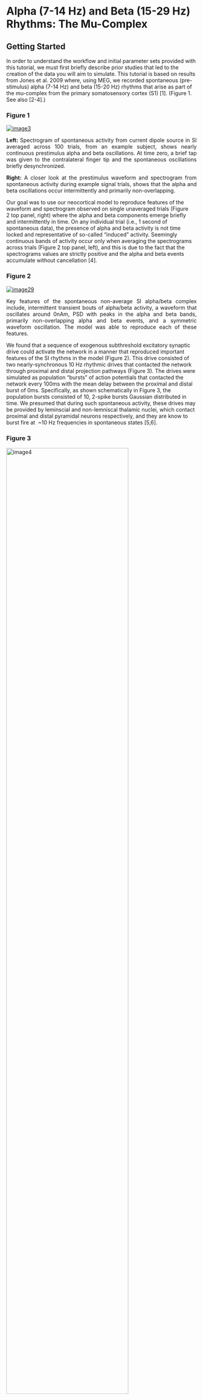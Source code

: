 # Alpha (7-14 Hz) and Beta (15-29 Hz) Rhythms: The Mu-Complex #
## Getting Started ##

In order to understand the workflow and initial parameter sets provided with this tutorial, we must first briefly describe prior studies that led to the creation of the data you will aim to simulate. This tutorial is based on results from Jones et al. 2009 where, using MEG, we recorded spontaneous (pre-stimulus) alpha (7-14 Hz) and beta (15-20 Hz) rhythms that arise as part of the mu-complex from the primary somatosensory cortex (S1) [1]. (Figure 1. See also [2-4].)

<div class="stylefig"  style="max-width:650px;">

<h3>Figure 1</h3>

<a href="https://raw.githubusercontent.com/jonescompneurolab/hnn-tutorials/master/alpha_and_beta/images/image3.png"><img src="https://raw.githubusercontent.com/jonescompneurolab/hnn-tutorials/master/alpha_and_beta/images/image3.png" alt="image3"/></a>
<p align="justify">
<b>Left:</b> Spectrogram of spontaneous activity from current dipole source in SI averaged across 100 trials, from an example subject, shows nearly continuous prestimulus alpha and beta oscillations. At time zero, a brief tap was given to the contralateral finger tip and the spontaneous oscillations briefly desynchronized.</p>

<p align="justify"><b>Right:</b> A closer look at the prestimulus waveform and spectrogram from spontaneous activity during example signal trials, shows that the alpha and beta oscillations occur intermittently and primarily non-overlapping.</p>
</p>
</div>

Our goal was to use our neocortical model to reproduce features of the waveform and spectrogram observed on single unaveraged trials (Figure 2 top panel, right) where the alpha and beta components emerge briefly and intermittently in time. On any individual trial (i.e., 1 second of spontaneous data), the presence of alpha and beta activity is not time locked and representative of so-called “induced” activity. Seemingly continuous bands of activity occur only when averaging the spectrograms across trials (Figure 2 top panel, left), and this is due to the fact that the spectrograms values are strictly positive and the alpha and beta events accumulate without cancellation [4].

<div class="stylefig"  style="max-width:650px;">

<h3>Figure 2</h3>

<a href="https://raw.githubusercontent.com/jonescompneurolab/hnn-tutorials/master/alpha_and_beta/images/image29.png"><img src="https://raw.githubusercontent.com/jonescompneurolab/hnn-tutorials/master/alpha_and_beta/images/image29.png" alt="image29"/></a>
<p align="justify">Key features of the spontaneous non-average SI alpha/beta complex include, intermittent transient bouts of alpha/beta activity, a waveform that oscillates around 0nAm, PSD with peaks in the alpha and beta bands, primarily non-overlapping alpha and beta events, and a symmetric waveform oscillation. The model was able to reproduce each of these features.</p>

</div>

We found that a sequence of exogenous subthreshold excitatory synaptic drive could activate the network in a manner that reproduced important features of the SI rhythms in the model (Figure 2). This drive consisted of two nearly-synchronous 10 Hz rhythmic drives that contacted the network through proximal and distal projection pathways (Figure 3). The drives were simulated as population “bursts” of action potentials that contacted the network every 100ms with the mean delay between the proximal and distal burst of 0ms. Specifically, as shown schematically in Figure 3, the population bursts consisted of 10, 2-spike bursts Gaussian distributed in time. We presumed that during such spontaneous activity, these drives may be provided by leminscial and non-lemniscal thalamic nuclei, which contact proximal and distal pyramidal neurons respectively, and they are know to burst fire at  ~10 Hz frequencies in spontaneous states [5,6].

<div class="stylefig" style="max-width: 650px;">

<h3>Figure 3</h3>

<a href="https://raw.githubusercontent.com/jonescompneurolab/hnn-tutorials/master/alpha_and_beta/images/image4.png">
<img src="https://raw.githubusercontent.com/jonescompneurolab/hnn-tutorials/master/alpha_and_beta/images/image4.png" alt="image4" width=80%/></a>
<p align="justify">Schematic illustration of exogenous 10 Hz burst drive through proximal and distal projection pathways.  “Population bursts”, consisting of a set number of “burst units” (10, 2-spike bursts shown) drive post-synaptic conductances in the local network with a set frequency (100 ms ISI) and mean delay between proximal and distal. </p>
</div>

We assumed that the macroscale rhythms generating the observed alpha and beta activity arose from subthreshold current flow in a large population of neurons, as opposed to being generated by local spiking interaction. As such, the effective strengths of the exogenous driving inputs were tuned so that the cells in the network remained subthreshold (all other parameters were tuned and fixed base on the morphology, physiology and connectivity within layered neocortical circuits, see Jones et al. 2009 [1] for details). The inputs drove subthreshold currents up and down the pyramidal neurons to reproduce accurate waveform and spectrogram features (see Figure 3). A scaling factor of 3000 was multiplied by the model waveform to reproduce nAm units comparable to the recorded data, suggesting on the order 200 x 3000 = 600,000 pyramidal neurons contributed to this signal.

We further found that decreasing the delay between the drives to ~50ms created a pure alpha oscillation, while applying an ~0ms delay caused beta events to emerge and increased the strength of the distal drive, creating stronger beta activity (data not shown; see parameter exploration below). This result led to the novel prediction that brief beta events emerge from a broad proximal drive disrupted by a simultaneous strong distal drive that lasted 50ms (i.e., one beta period). Support for this prediction was found invasively with laminar recordings in mice and monkeys [3].

In this tutorial, we will explore parameter changes that illustrate these results. We will walk you step-by-step through simulations with various combinations of rhythmic proximal and distal drives to describe how each contributes to the alpha and beta components of the SI alpha/beta complex rhythm. We will begin by simulating only rhythmic proximal alpha frequency inputs (Step 1), followed by simulating only distal alpha frequency inputs (Step 2), followed by various combinations of proximal and distal drive to generate alpha and beta rhythms. We’ll show you how HNN can plot waveforms, time-frequency spectrograms, and power spectral density plots of the simulated data, as well as for imported recorded data.

## Tutorial Table of Contents

1\. [Simulating Rhythmic Proximal Inputs: Alpha only](#toc_one)

2\. [Simulation Rhythmic Distal Inputs: Alpha only](#toc_two)

3\. [Simulating Combined Rhythmic Proximal and Distal Inputs: Alpha/Beta Complex](#toc_three)

4\. [Calculating and Viewing Power Spectral Density (PSD)](#toc_four)

5\. [Comparing model output and recorded data](#toc_five)

6\. [Adjusting parameters](#toc_six)

7\. [Have fun exploring your own data!](#toc_seven)

<!-- -->
<!-- -->
<!-- the above lines of text have been reviewed -->
<!-- -->
<!-- -->

<a id="toc_one"></a>

## 1. Simulating Rhythmic Proximal Inputs: Alpha Only

Note that before running/loading new simulations, we will increase the run time of the simulation. Find the box labeled `tstop (ms)` under the `Simulation` tab and type in `700` as the value. This will enable us to see simulated oscillations as they evolve over longer time periods.

### 1.1 Load/view parameters to define the network structure & to “activate” the network.  

As described in the “Getting Started” section, low-frequency alpha and beta rhythms can be simulated by a combination of rhythmic subthreshold proximal and distal ~10Hz inputs. Here, we begin by describing the impact of proximal inputs only. An initial parameter set that will simulate the effect of ~10 Hz subthreshold proximal drive is provided in the file [OnlyRhythmicProx.json](https://raw.githubusercontent.com/jonescompneurolab/hnn-data/refs/heads/main/network-configurations/OnlyRhythmicProx.json).



The template cortical column networks structure for this simulation is described in the [Overview](https://www.google.com/url?q=https://hnn.brown.edu/index.php/overview-uniqueness/&sa=D&ust=1552525363605000) and [Under the Hood](https://www.google.com/url?q=https://hnn.brown.edu/index.php/under-the-hood/&sa=D&ust=1552525363605000) sections. Several of the network parameter can be adjusted via the HNN GUI (e.g. local excitatory and inhibitory connection strengths), but we will leave them fixed for this tutorial and only adjust the inputs the “activate” the network.



To load the initial parameter set, navigate to the HNN GUI and click the tab labeled:

```
External drives
```

Then inside of the inside of the tab, click the button

```
Load external drives (0)
```

And select the file [OnlyRhythmicProx.json](https://raw.githubusercontent.com/jonescompneurolab/hnn-data/refs/heads/main/network-configurations/OnlyRhythmicProx.json) from HNN’s param subfolder or from your local machine. 



To view the parameters that “activate” the network via rhythmic proximal input, click the dropdown menu labeled:

```
bursty1 (proximal)
```

<div class="stylefig" style="max-width: 650px;">
<table>
<h3>Figure 4</h3>
<tr>
<td>
<a href="images/image5.png"><img src="images/image5.png"/></a>
</td>
<td>
<a href="images/image6.png"><img src="images/image6.png"/></a>
</td>
<td>
<a href="images/image11.png"><img src="images/image11.png"/></a>
</td>
</tr>
</table>
</div>

You should see the values of adjustable parameters displayed as in the dialog boxes below. There are 4 sections, one regulating the timing statistics of the driving input, one regulating the post-synaptic conductances onto the Layer 2/3 neurons, and one regulating the post-synaptic conductances onto the Layer 5 neurons, and one regulating the synaptic delays. We describe adjustable parameters in each dialog box separately.

<div class="stylefig" style="max-width: 650px;">
<table>
<h3>Figure 5</h3>
<tr>
<td>
<a href="images/image8.png"><img src="images/image8.png"/></a>
</td>
<td>
<a href="images/image9.png"><img src="images/image9.png"/></a>
</td>
<td>
<a href="images/image10.png"><img src="images/image10.png"/></a>
</td>
</tr>
</table>
</div>

Timing tab: The rhythmic proximal inputs drive excitatory synapses in the neocortical network in a proximal projection pattern, as shown at the bottom of the dialog box. For further details on the connectivity structure of the network, see the Under the Hoodsection of the HNN website. Rhythmic proximal input occurs through stochastic, presynaptic bursts of action potentials from a population of bursting cells (set with “Number bursts”; see Figure 3) onto postsynaptic neurons of the modelled network. Stochasticity is introduced in two places: the spike train start time for each bursting cell is sampled from a normal distribution with mean “Start time mean (ms)” and standard deviation “Start time stdev (ms)” and the inter-burst intervals for each bursting cell are sampled from a normal distribution of mean ![](https://raw.githubusercontent.com/jonescompneurolab/hnn-tutorials/master/alpha_and_beta/images/image1.png)(e.g., a 100 ms inter-burst interval corresponds to a “Burst frequency” of 10 Hz) and standard deviation “Burst stdev (ms)” (see Figure 3). Also note that the number of spikes per burst unit is set with “Spikes/burst” (currently, only values of 1 and 2 with a fixed 10ms delay can be used) and the final stop time for the entire population of rhythmic proximal inputs is set with “Stop time (ms)”.

Layer 2/3, and Layer 5 tabs: This dialog box allows you to set the postsynaptic conductance of each of the excitatory synapses in the networks. There are AMPA and NMDA receptors on each cell type (pyramidal and basket cells). There is also a delay parameter to control the arrival time of each spike to the network. In this example, the delay to the layer 2/3 cells is 0.1 ms, with a slightly longer delay to the layer 5 cells of 1 ms. For further details on the connectivity structure of the network, see Under the Hood.

### 1.2 Run the simulation and visualize net current dipole

To run this simulation, navigate to the main GUI window and  click:
```
Start Simulation
```
This simulation runs for 700 ms of simulation time, so will take a little longer to run than the ERP simulations. Once completed, you will see output similar to that shown below.

<div class="stylefig"  style="max-width:550px;">

<h3>Figure 5</h3>

<a href="images/OnlyRhythmicProx.png"><img src="images/OnlyRhythmicProx.png"/></a>
</div>

As shown in the red histogram in the top panel of Figure 5 above, with this parameter set, a burst of proximal input spikes is provided to the network ~10 Hz (i.e., every 100 ms). Due to the stochastic nature of the inputs (controlled by the start time stdev and Burst stdev parameters, there is some variability in the histogram of proximal input times. Note that a decrease in the Burst stdev would create shorter duration bursts (i.e., more synchronous bursts); this will be explored further in step 6.1 below.

The ~10 Hz bursts of proximal drive induces current flow up the pyramidal neuron dendrites increasing the signal above the 0 nAm baseline, which then relaxes back to zero, approximately every 100 ms. This is observed in the black current dipole waveform in the GUI window. 

To view the time-frequency spectrogram for this waveform, click on the `Visualization` tab. Then click on the `Layout template` dropdown menu and select `Drive-Dipole-Spectrogram`. Finally click the `Make Figure` button.
 

The bottom panel shows the corresponding time-frequency spectrogram for this waveform that exhibits a high-power continuous 10 Hz signal. Importantly, in this example the strength of the proximal input was titrated to be subthreshold (i.e., cells do not spike) under the assumption that macroscale oscillations are generated primarily by subthreshold current flow across large populations of synchronous pyramidal neurons. In step 6.2 below, we explore differences in the signal when the cells are driven to spike (see also ERP tutorial).

To better see the 10 Hz signal, we can adjust the y-axis of the spectrogram. Under the options for `ax2` which corresponds to the spectrogram on the bottom panel, change the values for `Min Spectral Frequency (Hz)` to `0.1` and `Max Spectral Frequency (Hz)` to `40.0`.

Finally click `Clear axis` and then `Add plot` to regenerate the spectrogram. You should see the signal corresponding to the alpha rhthym much more clearly like in the figure below:

<div class="stylefig"  style="max-width:550px;">

<h3>Figure 6</h3>

<a href="images/OnlyRhythmicProx_Spect.png"><img src="images/OnlyRhythmicProx_Spect.png"/></a>
</div>

While this exploration with proximal drive is only useful in understanding how subthreshold rhythmic inputs impact the current dipole produced by the circuit, several features of the waveform and spectrogram of the signal do not match the recorded data shown in Figures 1and 2. Next, we explore the impact of rhythmic distal inputs only (step 2), and then a combination of the two (step 3).

<a id="toc_two"></a>

### 2.1 Load/view parameters to define the network structure & to “activate” the network

We will use a param file that generates bursts of distal inputs provided at the alpha frequency (10 Hz; [OnlyRhythmicDist.json](https://raw.githubusercontent.com/jonescompneurolab/hnn-data/refs/heads/main/network-configurations/OnlyRhythmicDist.json)).

The template cortical column networks structure for this simulation is described in the Overview and What’s Under the Hood sections. Several of the network parameter can be adjusted via the HNN GUI (e.g. local excitatory and inhibitory connection strengths), but we will leave them fixed for this tutorial and only adjust the inputs the “activate” the network.

To load the initial parameter set, navigate to the HNN GUI and click the tab labeled:

```
External drives
```

Then inside of the inside of the tab, click the button

```
Load external drives (0)
```
Then select the file [OnlyRhythmicDist.json](https://raw.githubusercontent.com/jonescompneurolab/hnn-data/refs/heads/main/network-configurations/OnlyRhythmicDist.json) from HNN’s param subfolder or from your local machine.

To view the parameters that “activate” the network via rhythmic distal input, click the dropdown menu labeled:

```
bursty2 (distal)
```

You should see the values of adjustable parameters displayed as  in the dialog boxes below. Notice that these parameters are the same as those regulating the proximal drive in step (1). However, in this case the parameters define bursts of synaptic inputs that drive the network in a distal project pattern, shown schematically at the bottom of the dialog box.

<div class="stylefig" style="max-width: 650px;">
<table>
<h3>Figure 7</h3>
<tr>
<td>
<a href="images/image15.png"><img src="images/image15.png"/></a>
</td>
<td>
<a href="images/image16.png"><img src="images/image16.png"/></a>
</td>
<td>
<a href="images/image17.png"><img src="images/image17.png"/></a>
</td>
</tr>
</table>
</div>

To run this simulation, navigate to the main GUI window and  click:
```
Start Simulation
```
Once completed, you will see output similar to that shown below.

<div class="stylefig"  style="max-width:550px;">

<h3>Figure 8</h3>

<a href="images/OnlyRhythmicDist.png"><img src="images/OnlyRhythmicDist.png"/></a>
</div>

As shown in the green histogram in the top panel of the HNN GUI above, with this parameter set, a burst of distal input spikes is provided to the network ~10 Hz (i.e., every 100 ms). Due to the stochastic nature of the inputs (controlled by the start time stdev, and Burst stdev parameters), there is some variability in the histogram of proximal input times. The ~10 Hz bursts of distal input induces current flow down the pyramidal neuron dendrites decreasing the signal below the 0 nAm baseline, which then relaxes back to zero, approximately every 100 ms. This is observed in the black current dipole waveform in the GUI window.

Once again we will create time-frequency spectrogram for this waveform by first clicking on the `Visualization` tab. Then click on the `Layout template` dropdown menu and select `Drive-Dipole-Spectrogram`. Finally click the `Make Figure` button.

<div class="stylefig"  style="max-width:550px;">

<h3>Figure 9</h3>

<a href="images/OnlyRhythmicDist_Spect.png"><img src="images/OnlyRhythmicDist_Spect.png"/></a>
</div>

The bottom panel shows the corresponding time-frequency spectrogram for this waveform that exhibits a high power continuous 10 Hz signal. Importantly, in this example the strength of the distal input was also titrated to be subthreshold (i.e., cells do not spike) under the assumption that macroscale oscillations are generated primarily by subthreshold current flow across large populations of synchronous pyramidal neurons.  

While instructional, this simulation also does not produce waveform and spectral features that match the experimental data in Figures 1 and 2. In the next step (step 3), we describe how combining both the 10 Hz proximal and distal drives can produce an oscillation with many characteristic features of the spontaneous SI signal (Jones et al 2009).

<a id="toc_three"></a>

## 3. Simulating Combined Rhythmic Proximal and Distal Inputs: Alpha/Beta Complex

### 3.1 Load/view parameters to define the network structure & to “activate” the network.  

In this example, we provide a parameter set ([AlphaAndBeta.json](https://raw.githubusercontent.com/jonescompneurolab/hnn-data/refs/heads/main/network-configurations/AlphaAndBeta.json)) that produces many of the waveform and spectral features observed in our SI data (Figure 2).

The template cortical column networks structure for this simulation is described in the Overview and What’s Under the Hood sections. Several of the network parameter can be adjusted via the HNN GUI (e.g. local excitatory and inhibitory connection strengths), but we will leave them fixed for this tutorial and only adjust the inputs the “activate” the network.

To load the initial parameter set, navigate to the HNN GUI and click the tab labeled:

```
External drives
```

Then inside of the inside of the tab, click the button

```
Load external drives (0)
```

Then select the file [AlphaAndBeta.json](https://raw.githubusercontent.com/jonescompneurolab/hnn-data/refs/heads/main/network-configurations/AlphaAndBeta.json) from HNN’s param subfolder or from your local machine.

To view the new parameters that “activate” the network via both rhythmic proximal and rhythmic distal input, click the dropdown menus labeled:
```
bursty1 (proximal)
bursty2 (distal)
```
You should see the values displayed in the dialogue boxes below.

<div class="stylefig" style="max-width: 500px;">
<table>
<h3>Figure 10</h3>
<tr>
<td style="border: none;" width="50%">
<a href="images/image20.png"><img src="images/image20.png" alt="image11"/></a>
</td>
</tr>
</table>
</div>

In this simulation, the Start time mean (ms) values for both proximal and distal inputs are set to 50.0 ms, and all other parameters are the same. Note that the synaptic weights are the same as used in the previous two simulations (not shown in dialog boxes above, click on Layer 2/3 and Layer 5 to see them). The equal start time implies that the proximal and distal input bursts will arrive nearly synchronously to the network on each cycle of the 10 Hz input. Due to the stochasticity in the parameters (start time stdev, and Burst stdev) sometimes the bursts will arrive together and sometimes there will be a slight delay. As will be described further below, this stochasticity creates intermittent alpha and beta events.  

### 3.2 Run the simulation and visualize net current dipole

To run this simulation, navigate to the main GUI window by clicking the `Simulation` tab and then click:
```
Run
```
Once completed, you will see output similar to that shown below.

<div class="stylefig" style="max-width:550px;">

<h3>Figure 11</h3>

<p align="center"><img src="images/AlphaAndBeta.png"></p>

</div>

Follow the steps in the previous sections to create a time-frequency spectrogram for this waveform. The output will look similar to the figure below:

<div class="stylefig"  style="max-width:550px;">

<h3>Figure 12</h3>

<a href="images/AlphaAndBeta_Spect.png"><img src="images/AlphaAndBeta_Spect.png"/></a>
</div>


As shown in the green and red histogram in the top panel of the HNN GUI above, with this parameter set, bursts of both proximal and distal input spikes are provided to the network ~10 Hz (i.e., every 100 ms). Due to the stochastic nature of the inputs, there is some variability in the timing and duration of the input bursts such that sometimes they arrive at the same time and sometimes there is a slight offset between them. As a result, intermittent transient alpha and beta  events emerge in the time-frequency spectrogram. Alpha events are produced when the inputs occur slightly out of phase and current flow is pushed alternately up and down the dendrites for ~50 ms duration each (set by the length of the bursts inputs). Beta events occur when the burst inputs arrive more synchronously and the upward current flow is disrupted by downward current flow for ~50 ms to effectively cut the oscillation period in half. As such, the relative alpha to beta expression can be controlled by the delay between the inputs and their relative burst strengths. We will detail this further below (see step 6 below).

In contrast to the results from only proximal or distal input, since the current in the pyramidal neurons is pushed both upward and downward in this simulation, the current dipole signal oscillates above and below 0 nAm, which qualitatively matches the experimental data (see Figures 1 and 2 in “Getting Started”).   Additionally, this simulation reproduces the transient nature of the alpha and beta activity and several other features of the waveform and spectrogram can be quantified to show close agreement between model and experimental results (see Figure 2 above, and Jones et al. 2009[1], for further details). 

We note that here we do not directly compare the spontaneous current dipole waveform to recorded data, as was done in the ERP tutorial with a root mean squared error. This is due to the fact that the spontaneous SI signal we are simulating is not time locked to  alpha or beta events on any given trial, and the stochastic nature of the driving inputs causes variability in the timing of the alpha or beta activity, making it difficult to align recorded data and simulated results. However, a direct comparison can be made between time averaged recorded and simulated signals by comparing power spectral density waveforms. An example of comparison is shown in step 5 below.

### 3.3 Simulating and averaging multiple trials with jittered start times creates the impression of continuous oscillations

As described in the “Getting Started” section above, our simulation goal was to study the mechanisms that reproduce features of spontaneous alpha and beta rhythms observed in un-averaged data, where the alpha and beta components are transient and intermittent (Figure 1, right panel). Each tutorial step up to this point was based on simulating un-averaged data. Here, we describe how to run and average multiple “trials” (700 ms epochs of spontaneous activity). We show that, due to the stochastic nature of the proximal and distal rhythmic input, controlled by the standard deviation (stdev) of the start times, and the stdev of the input bursts), when running multiple trials, the precise timing of the input bursts on each trial is jittered, and hence the alpha and beta activity in the spectrograms on each trial is jittered. This is akin to simulating induced rhythms rather than time-locked evoked rhythms. In the averaged spectrogram across trials, the alpha and beta events accumulate without cancellation (due to the fact that spectrogram value are purely positive) creating the impression of a continuous oscillation (Figure 1, left panel).

Below we illustrate the effects of “jitter” in the proximal and distal rhythmic inputs across trials in two ways. First, we examine the effects of “jitter” due to the “Burst stdev”, and second due to the “Start time stdev”.

To first test the effects of jittering due to “Burst stdev” and averaging across trials,  we will use a param file ([AlphaAndBetaJitter0.json](https://raw.githubusercontent.com/jonescompneurolab/hnn-data/refs/heads/main/network-configurations/AlphaAndBetaJitter0.json)) with rhythmic proximal and distal inputs provided at 10 Hz, with proximal and distal inputs in phase. These are the same parameters as in the AlphaAndBeta.json file (Step 3.2 above), but now with 10 trials instead of 1.

To load the initial parameter set, navigate to the HNN GUI and click the tab labeled:

```
External drives
```

Then inside of the inside of the tab, click the button

```
Load external drives (0)
```
Then select the file [OnlyRhythmicDist.json](https://raw.githubusercontent.com/jonescompneurolab/hnn-data/refs/heads/main/network-configurations/OnlyRhythmicDist.json) from HNN’s param subfolder or from your local machine.

To view the new parameters, click:
```
bursty1 (proximal)
bursty2 (distal)
```
You should see the values displayed in the dialog boxes below.

<div class="stylefig" style="max-width: 650px;">
<table>
<h3>Figure 13</h3>
<tr>
<td>
<a href="images/image21.png"><img src="images/image21.png" alt=""/></a>
</td>
<td>
<a href="images/image22.png"><img src="images/image22.png" alt=""/></a>
</td>
</tr>
</table>
</div>


Notice that the Start time stdev (ms) is set to 0.0 for both proximal and distal inputs, while the Burst stdev (ms) is 20.


To run this simulation, navigate to the `Simulation` tab and click

```
Run
```

This simulation will take longer to run because it uses 10 trials. Once completed, you will see output similar to that shown below.


<div class="stylefig" style="max-width:550px;">

<h3>Figure 14</h3>

<a href="images/AlphaAndBetaJitter0_3trials.png"><img src="images/AlphaAndBetaJitter0_3trials.png" alt=""/></a>
</div>

Follow the previous steps from section (1) or (2) to create a time-frequency spectrogram. The output will look like the following:

<h3>Figure 15</h3>
<div class="stylefig" style="max-width:550px;">
<a href="images/AlphaAndBetaJitter0_3trials_spect.png"><img src="images/AlphaAndBetaJitter0_3trials_spect.png" alt=""/></a>
</div>

Notice that the input histograms for distal (green) and proximal (red) input accumulated across the 10 trials, now have higher values than before (up to ~20 compared to 5 in Step 3.2) and the burst inputs are slightly broader on each cycle, since these histograms represent the accumulated activity from 10 simulations, where the standard deviation in the Burst duration across trials is 20 ms. Approximately 10 Hz rhythmicity in the timing of the distal and proximal inputs can be clearly visualized (note also the symmetric profile of the histograms). However, on any individual trial, the coincidence of inputs leading to alpha or beta events displays some variability due to the stochastic parameter value (Burst stdev=20 ms). This is observed in the dipole waveforms shown for each trial (example shown below).

In the next simulation, we will jitter the start times of rhythmic inputs across trials with the Start time stdev, in addition to a non-zero Burst stdev. This will add additional variability to the timing of the transient alpha and beta events on each trial, and hence produce even more continuous bands of activity in the averaged spectrogram.

First, navigate to the `External drives` tab and open the `bursty1 (proximal)` and `bursty2 (distal)` dropdown menus. Change the start time stdev from 0 ms to 50 ms in the timing tabs. The dialog boxes should now look as follows.


<div class="stylefig" style="max-width: 650px;">
<table>
<h3>Figure 16</h3>
<tr>
<td>
<a href="images/image23.png"><img src="images/image23.png" alt=""/></a>
</td>
<td>
<a href="images/image24.png"><img src="images/image24.png" alt=""/></a>
</td>
</tr>
</table>
</div>

To run this simulation, click Start Simulation from the main GUI window. Follow the steps from either section 1 or 2 to create a time-frequency spectrogram

Once completed, you will see output similar to that shown below.

<div class="stylefig" style="max-width:550px;">

<h3>Figure 17</h3>

<a href="images/AlphaAndBetaJitter50_3trials_spect.png"><img src="images/AlphaAndBetaJitter50_3trials_spect.png" alt=""/></a>
</div>

Notice that the input histograms for distal (green) and proximal (red) input accumulated across the 10 trials now show little rhythmicity due to the jitter in the rhythmic input start times across trials (Start time stdv (ms) = 50), in addition to jitter due to the Burst stdev (ms) = 20\. However, if we were to visualize histograms on each individual trial (using the View spectrograms tab), they would show the ~10 Hz and 20 Hz (alpha and beta) rhythmicity. It is also difficult to visualize rhythmicity in any of the overlaid dipole waveforms. However, on each trial, alpha and beta rhythmicity is present, and even more continuous bands of alpha and beta activity are observed (compare to averaged data in Figure 1 left panel; n=100 trials) when the spectrograms from individual trials are averaged. Running more trials will further increase the continuous nature of alpha and beta activity across time.

### 3.4 Viewing network spiking activity

Importantly, as stated above in this example the strength of the proximal and distal input were titrated to be subthreshold (cells do not spike) under the assumption that macroscale oscillations are generated primarily by subthreshold current flow across large populations of synchronous pyramidal neurons. We can verify the subthreshold nature of the inputs by viewing the spiking activity in the network.

Return to the single-trial parameter set as in Steps 3.1 and 3.2, by loading the AlphaAndBeta.json file and run the simulation. Then navigate to the `Visualization` tab, click the `Layout template` dropdown menu select `Dipole-Spikes (2x1)`. Finally click `Make figure`.

You should see the following window.

<div class="stylefig" style="max-width:550px;" >

<h3>Figure 17</h3>

<a href="images/AlphaAndBeta_Spikes.png"><img src="images/AlphaAndBeta_Spikes.png" alt=""/></a>
</div>

In this window, the rhythmic distal (green/top) and proximal (red/middle) inputs bursts histograms are shown along with the spiking activity in each population of cells (bottom panel). In this case, the alpha and beta events are indeed produced through subthreshold processes and there is no spiking produced in any cell in the network (no dots present in the bottom raster plot).

### 3.5 Exercises for further exploration

Try decreasing or increasing the number of trials in the above simulations to see how these changes impact the continuity of alpha/beta power over time. View some of the individual spectrograms to see that alpha/beta are maintained on individual trials.


<a id="toc_four"></a>

## 4. Calculating and Viewing Power Spectral Density (PSD)

HNN provides a feature to calculate and view the power spectral density (PSD) of the simulated signal and imported data (Note: the PSD is calculated as the time average of the spectrogram, in the simulation examples).

To calculate and view the PSD, navigate to the `Visualization` tab, click on the `Layout template` dropdown, and select `PSD Layers (3x1)`

You should see something similar to the following window.

<div class="stylefig" style="max-width:550px;">

<h3>Figure 16</h3>

<a href="images/AlphaAndBetaJitter50_3trials_PSD.png"><img src="images/AlphaAndBetaJitter50_3trials_PSD.png" alt=""/></a>
</div>

The PSD Viewer window shows the net current dipole (bottom panel) and contribution from each layer in the network separately (top panels). This example was run using the parameter set described in Step 3\. PSD from the simulation shows a strong peak in the alpha (~10 Hz) band,  with a lower peak power in beta band (~20 Hz).

<a id="toc_five"></a>

## 5. Comparing model output and recorded data

Work in progress!

## 6. Adjusting parameters

Parameter adjustments will be key to developing and testing hypotheses on the circuit origin of your own low-frequency rhythmic data. HNN is designed so that many of the parameters in the model can be adjusted from the GUI (see the Tour of the GUI tutorial).

Here, we’ll walk through examples of how to adjust several “Rhythmic Proximal/Distal Input” parameters to investigate how they impact the alpha and beta rhythms described above. We end with some suggested exercises for further exploration.

### 6.1 Changing the strength (post-synaptic conductance) and synchrony of the distal drive increases beta activity

We described above (Step 3) that the timing of proximal and distal inputs can lead to either alpha events (when the bursts arrive to the local network out of phase) or beta events (when the bursts arrive in phase).

We have also found that other factors that contribute to the prevalence of beta activity are the strengthand synchrony of the distal inputs; beta activity is increased with stronger and more synchronous subthreshold drive, where the beta frequency is set by the duration of the driving bursts (~50ms) (Jones et al. 2009; Sherman et al. 2016). The strength is controlled by the postsynaptic conductance, and the synchrony is controlled by the Burst stdev in the “Rhythmic Distal Inputs” dialog box. We will demonstrate this here.

Open the `External drives` tab and click on the dropdown menu
 ```
bursty2 (distal)
```


Reduce the Burst stdev (Hz) value from 20 ms to 10 ms.  This will create higher synchrony in the timing of the distal input bursts. Under both the Layer 2/3 and Layer 5 tabs, increase the postsynaptic condances weights of the AMPA synapses onto the Layer 2/3 and Layer 5 pyramidal neurons from 5.4e-5 ![](https://raw.githubusercontent.com/jonescompneurolab/hnn-tutorials/master/alpha_and_beta/images/image2.png)to 6e-5 ![](https://raw.githubusercontent.com/jonescompneurolab/hnn-tutorials/master/alpha_and_beta/images/image2.png). Both of these changes will cause the distal input burst to push a greater amount of current flow down the pyramidal neuron dendrites. The “Rhythmic Distal Input” dialog windows should look as shown below.

<div class="stylefig" style="max-width: 650px;">
<table>
<h3>Figure 19</h3>
<tr>
<td>
<a href="images/image28.png"><img src="images/image28.png" alt=""/></a>
</td>
<td>
<a href="images/image29.png"><img src="images/image29.png" alt=""/></a>
</td>
<td>
<a href="images/image30.png"><img src="images/image30.png" alt=""/></a>
</td>
</tr>
</table>
</div>

Next, we will test how these parameter changes affect the simulation. Select the `Simulation` tab and click the `Run` button. Then follow the steps from section 1 or 2 to create a time-frequency spectrogram Once completed, you will see output in the GUI similar to that shown below.

<div class="stylefig" style="max-width:550px;">

<h3>Figure 20</h3>

<a href="images/sec6pt1-oldFig20-nonspect.png"><img src="images/sec6pt1-oldFig20-nonspect.png"/></a>
</div>

<div class="stylefig" style="max-width:550px;">

<h3>Figure 21</h3>

<a href="images/sec6pt1-oldFig20-spect.png"><img src="images/sec6pt1-oldFig20-spect.png"/></a>
</div>

First, notice that the histogram profile of the distal input bursts (green) are narrower corresponding to more synchronous input than in the prior simulation (Step 3). Second, notice that the waveform of the oscillation is different with a sharper downward deflecting signal, due to to the stronger distal input. These deflections increased ~20 Hz beta activity, as seen in the corresponding spectrogram (compare to spectrogram in Step 3). The 20 Hz frequency is set by the duration of the downward current flow, which with this parameter set is approximately 50 ms (see Sherman et al. 2016[3] for further details).

### 6.1.1 Exercise for further exploration

Try changing the frequency of the rhythmic distal drive from 10 Hz to 20 Hz. Try other frequencies for the proximal and distal rhythmic drive. How do the rhythms change? See how changes in the Burst stdev effects the rhythms expressed.

### 6.2 Increasing the strength (post-synaptic conductance) of the distal drive further creates high frequency responses due to induced spiking activity

Recall that in the above simulations, the strength of the rhythmic proximal and distal inputs were chosen so that the cells remained subthreshold (no spiking). We will now demonstrate what happens if we increase the strength of the inputs far enough to induce spikes. Instead of simulating subthreshold alpha/beta events, we will see that the dipole signals are dominated by higher-frequency events created by spiking activity. We note that the produced waveforms of activity are, to our knowledge, not typically observed in MEG or EEG data, supporting the notion that alpha/beta rhythms are created through subthreshold processes.

To test this, select the `External drives` tab, open the `bursty2 (distal)` dropdown menu, and change the parameters as follows. Under the timing tab, change the Burst stdev value back to 20 ms. Under both the Layer 2/3 and Layer 5 tabs, increase the postsynaptic conductance weights of the AMPA synapses onto the Layer 2/3 and Layer 5 pyramidal neurons from 6e-5 ![](https://raw.githubusercontent.com/jonescompneurolab/hnn-tutorials/master/alpha_and_beta/images/image2.png)to 40e-5 ![](https://raw.githubusercontent.com/jonescompneurolab/hnn-tutorials/master/alpha_and_beta/images/image2.png) (a big change that will provide enough current to cause the cells to spike). The “Rhythmic Distal Input” dialog windows should look as shown below.

<div class="stylefig" style="max-width:550px;">

<h3>Figure 22</h3>

<a href="images/image25.png"><img src="images/image25.png" alt=""/></a>
</div>

Next, run the simulation. Click on Start Simulation from the main GUI window. Once completed, you will see output similar to that shown below.

<div class="stylefig" style="max-width:550px;">

<h3>Figure 23</h3>

<a href="images/sec6pt2-oldFig23-nonspect.png"><img src="images/sec6pt2-oldFig23-nonspect.png" alt=""/></a>
</div>

Notice that the histogram profile of the distal input bursts (green) are once again wider corresponding to less synchronous input and comparable to those shown in the example in Step 3\. However, in this case the postsynaptic conductance of these driving spike is significantly larger (40e-5 ![](https://raw.githubusercontent.com/jonescompneurolab/hnn-tutorials/master/alpha_and_beta/images/image2.png)). This strong input induces spiking activity in the pyramidal neuron on several cycles of the drive (2.5 shown here) resulting in a sharp and rapidly oscillating dipole waveform. The corresponding dipole spectrogram shows broadband spiking from ~60-120 Hz. This type of activity is not typically seen in EEG or MEG data, and hence unlikely to underlie macroscale recordings.

We can verify that the neurons are spiking by looking at the spiking raster plots. To do so, navigate to `Visualization` tab, click the `Layout template` dropdown menu and select `PSD Layers (3x1)`. Then click `Make figure`.

<div class="stylefig" style="max-width:550px;">

<h3>Figure 24</h3>

<a href="images/sec6pt2-oldFig25.png"><img src="images/sec6pt2-oldFig25.png" alt=""/></a>
</div>

Notice that highly synchronous neuronal spiking in each population coincides with the high-frequency events seen in the waveform and spectrogram. The waveform response is induced by the pyramidal neuron spiking which creates rapid back-propagating action potentials and repolarization of the dendrites.

Hypothesis testing:This simulation demonstrates that HNN can be used to test the limits of physiological variables and to see how, as parameters are varied, simulations results can be similar or dissimilar to experimental data.



### 6.2.1 Exercise for further exploration

View the contribution of Layer 2/3 and Layer 5 to the net current dipole waveform and compare with the spiking activity in each population. How do each contribute? Try also to change the proximal input parameters instead of the distal input parameters.

Adjust one of the parameter regulating the local network connections. What happens?



### 6.3 Increasing the delay between the proximal and distal inputs to anti-phase (50 ms delay) creates continuous alpha oscillations without beta activity


We mentioned above that, in addition to parameters controlling the strength and synchrony of the distal (or proximal) drive, the relative timing of proximal and distal inputs is an important factor in determining relative alpha and beta expression in the model. Here we will demonstrate that out-of-phase, 10 Hz burst inputs can produce continuous alpha activity without any beta events. For this simulation, load the [AlphaAndBeta.json](https://raw.githubusercontent.com/jonescompneurolab/hnn-data/refs/heads/main/network-configurations/AlphaAndBeta.json) parameter file as described in Step 3 by clicking Set Parameters From File and selecting the file from HNN’s param subfolder. To view the new parameters, click on the `External drives` tab. Next, in the `bursty1 (proximal)` dropdown menu, change the start time mean from 50 to 100 ms. The timing tabs in the Rhythmic Proximal and Distal Input dialog boxes should look as follows:  


<div class="stylefig" style="max-width: 650px;">
<table>
<h3>Figure 25</h3>
<tr>
<td>
<a href="images/image26"><img src="images/image26" alt=""/></a>
</td>
<td>
<a href="images/image27"><img src="images/image27" alt=""/></a>
</td>
</tr>
</table>
</div>

Note that both the proximal and distal input frequency are set to 10 Hz (bursts of activity every ~100 ms). Since the proximal input Start time mean is 50.0 ms and the the distal input Start time mean is 100.0 ms, the input will, on average, arrive to the network a 1/2 cycle out of phase (i.e., in antiphase, every 50 ms).

Next, we will run the simulation to investigate the impact of this parameter change. Click on Start Simulation from the main GUI window. Once completed, you will see output similar to that shown below.

<div class="stylefig" style="max-width:550px;">

<h3>Figure 26</h3>

<a href="images/sec6pt3-oldFig27-everything-except-spect.png"><img src="images/sec6pt3-oldFig27-everything-except-spect.png" alt=""/></a>
</div>

<div class="stylefig" style="max-width:550px;">

<h3>Figure 27</h3>

<a href="images/sec6pt3-oldFig27-spect.png"><img src="images/sec6pt3-oldFig27-spect.png" alt=""/></a>
</div>

Notice that the histogram profile of the proximal (red) and distal (green) input bursts are generally ½ cycle out-of-phase (antiphase). This rhythmic alteration of proximal followed by distal drive induces alternating subthreshold current flow up and down the pyramidal neuron dendrites to create a continuous alpha oscillation in the current dipole waveform that oscillates around 0 nAm. The period of the oscillation is set by the duration of each burst (~50 ms, controlled in part by Burst stdev) and the 50 ms delay between the inputs on each cycle (due to different start times). The corresponding spectrogram shows continuous nearly pure alpha activity. This type of strong alpha activity is similar to what might be observed over occipital cortex during eyes closed conditions.



### 6.3.1 Exercise for further exploration

Try changing the delay between the proximal and distal drive by varying amounts. What happens to the rhythm expressed?

Can you create a simulation where other frequencies are expressed? How is it created? Are the cells spiking or subthreshold?


<a id="toc_seven"></a>

## 7. Have fun exploring your own data!

Follow steps 1-6 above using your data and parameter adjustments based on your own hypotheses.  



## References

1. [Jones, S. R.](https://www.google.com/url?q=http://paperpile.com/b/XBRvEX/NxR0&sa=D&ust=1552525363656000) [et al.](https://www.google.com/url?q=http://paperpile.com/b/XBRvEX/NxR0&sa=D&ust=1552525363656000)[Quantitative analysis and biophysically realistic neural modeling of the MEG mu rhythm: rhythmogenesis and modulation of sensory-evoked responses.](https://www.google.com/url?q=http://paperpile.com/b/XBRvEX/NxR0&sa=D&ust=1552525363656000) [J. Neurophysiol.](https://www.google.com/url?q=http://paperpile.com/b/XBRvEX/NxR0&sa=D&ust=1552525363657000)[ ](https://www.google.com/url?q=http://paperpile.com/b/XBRvEX/NxR0&sa=D&ust=1552525363657000)[102,](https://www.google.com/url?q=http://paperpile.com/b/XBRvEX/NxR0&sa=D&ust=1552525363657000)[ 3554–3572 (2009).](https://www.google.com/url?q=http://paperpile.com/b/XBRvEX/NxR0&sa=D&ust=1552525363657000)

2. [Ziegler, D. A.](https://www.google.com/url?q=http://paperpile.com/b/XBRvEX/WrO3&sa=D&ust=1552525363657000) [et al.](https://www.google.com/url?q=http://paperpile.com/b/XBRvEX/WrO3&sa=D&ust=1552525363658000)[Transformations in oscillatory activity and evoked responses in primary somatosensory cortex in middle age: a combined computational neural modeling and MEG study.](https://www.google.com/url?q=http://paperpile.com/b/XBRvEX/WrO3&sa=D&ust=1552525363658000) [Neuroimage](https://www.google.com/url?q=http://paperpile.com/b/XBRvEX/WrO3&sa=D&ust=1552525363658000)[ ](https://www.google.com/url?q=http://paperpile.com/b/XBRvEX/WrO3&sa=D&ust=1552525363658000)[52,](https://www.google.com/url?q=http://paperpile.com/b/XBRvEX/WrO3&sa=D&ust=1552525363658000)[ 897–912 (2010).](https://www.google.com/url?q=http://paperpile.com/b/XBRvEX/WrO3&sa=D&ust=1552525363659000)

3. [Sherman, M. A.](https://www.google.com/url?q=http://paperpile.com/b/XBRvEX/ciWL&sa=D&ust=1552525363659000) [et al.](https://www.google.com/url?q=http://paperpile.com/b/XBRvEX/ciWL&sa=D&ust=1552525363659000)[Neural mechanisms of transient neocortical beta rhythms: Converging evidence from humans, computational modeling, monkeys, and mice.](https://www.google.com/url?q=http://paperpile.com/b/XBRvEX/ciWL&sa=D&ust=1552525363659000) [Proc. Natl. Acad. Sci. U. S. A.](https://www.google.com/url?q=http://paperpile.com/b/XBRvEX/ciWL&sa=D&ust=1552525363659000)[ ](https://www.google.com/url?q=http://paperpile.com/b/XBRvEX/ciWL&sa=D&ust=1552525363660000)[113,](https://www.google.com/url?q=http://paperpile.com/b/XBRvEX/ciWL&sa=D&ust=1552525363660000)[ E4885–94 (2016).](https://www.google.com/url?q=http://paperpile.com/b/XBRvEX/ciWL&sa=D&ust=1552525363660000)

4. [Jones, S. R. When brain rhythms aren’t ‘rhythmic’: implication for their mechanisms and meaning.](https://www.google.com/url?q=http://paperpile.com/b/XBRvEX/4jg3&sa=D&ust=1552525363660000) [Curr. Opin. Neurobiol.](https://www.google.com/url?q=http://paperpile.com/b/XBRvEX/4jg3&sa=D&ust=1552525363660000)[ ](https://www.google.com/url?q=http://paperpile.com/b/XBRvEX/4jg3&sa=D&ust=1552525363661000)[40,](https://www.google.com/url?q=http://paperpile.com/b/XBRvEX/4jg3&sa=D&ust=1552525363661000)[ 72–80 (2016).](https://www.google.com/url?q=http://paperpile.com/b/XBRvEX/4jg3&sa=D&ust=1552525363661000)

5. [Jones, E. G. The thalamic matrix and thalamocortical synchrony.](https://www.google.com/url?q=http://paperpile.com/b/XBRvEX/CgPQ&sa=D&ust=1552525363661000) [Trends Neurosci.](https://www.google.com/url?q=http://paperpile.com/b/XBRvEX/CgPQ&sa=D&ust=1552525363662000)[ ](https://www.google.com/url?q=http://paperpile.com/b/XBRvEX/CgPQ&sa=D&ust=1552525363662000)[24,](https://www.google.com/url?q=http://paperpile.com/b/XBRvEX/CgPQ&sa=D&ust=1552525363662000)[ 595–601 (2001).](https://www.google.com/url?q=http://paperpile.com/b/XBRvEX/CgPQ&sa=D&ust=1552525363662000)

6. [Hughes, S. W. & Crunelli, V. Thalamic mechanisms of EEG alpha rhythms and their pathological implications.](https://www.google.com/url?q=http://paperpile.com/b/XBRvEX/oQZB&sa=D&ust=1552525363663000) [Neuroscientist](https://www.google.com/url?q=http://paperpile.com/b/XBRvEX/oQZB&sa=D&ust=1552525363663000)[ ](https://www.google.com/url?q=http://paperpile.com/b/XBRvEX/oQZB&sa=D&ust=1552525363663000)[11,](https://www.google.com/url?q=http://paperpile.com/b/XBRvEX/oQZB&sa=D&ust=1552525363663000)[ 357–372 (2005).](https://www.google.com/url?q=http://paperpile.com/b/XBRvEX/oQZB&sa=D&ust=1552525363663000)